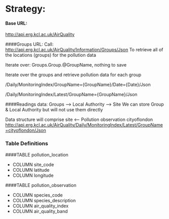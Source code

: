 # Strategy:

#### Base URL:

http://api.erg.kcl.ac.uk/AirQuality

####Groups URL:
Call: http://api.erg.kcl.ac.uk/AirQuality/Information/Groups/Json
To retrieve all of the locations (groups) for the pollution data

Iterate over: Groups.Group.@GroupName, nothing to save

Iterate over the groups and retrieve pollution data for each group

/Daily/MonitoringIndex/GroupName={GroupName}/Date={Date}/Json

/Daily/MonitoringIndex/Latest/GroupName={GroupName}/Json

####Readings data:
Groups --> Local Authority --> Site
We can store Group & Local Authority but will not use them directly

Data structure will comprise site <-- Pollution observation
cityoflondon
http://api.erg.kcl.ac.uk/AirQuality/Daily/MonitoringIndex/Latest/GroupName=cityoflondon/Json


### Table Definitions
####TABLE pollution_location
* COLUMN site_code <PK>
* COLUMN latitude
* COLUMN longitude

####TABLE pollution_observation
* COLUMN species_code
* COLUMN species_description
* COLUMN air_quality_index
* COLUMN air_quality_band
